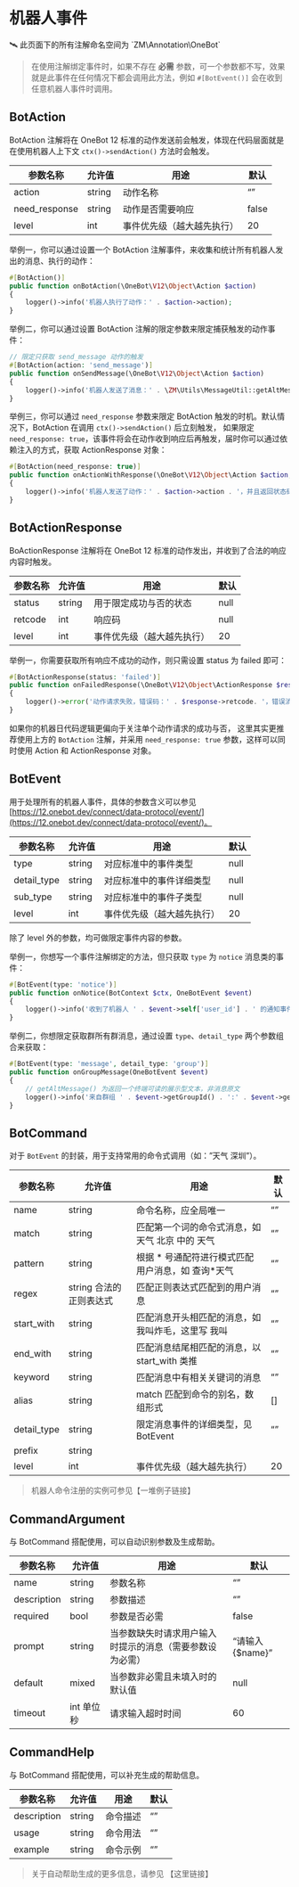 # 机器人事件

<aside>
🛰️ 此页面下的所有注解命名空间为 `ZM\Annotation\OneBot`

</aside>

> 在使用注解绑定事件时，如果不存在 **必需** 参数，可一个参数都不写，效果就是此事件在任何情况下都会调用此方法，例如 `#[BotEvent()]` 会在收到任意机器人事件时调用。


## BotAction

BotAction 注解将在 OneBot 12 标准的动作发送前会触发，体现在代码层面就是在使用机器人上下文 `ctx()->sendAction()` 方法时会触发。

| 参数名称          | 允许值    | 用途            | 默认    |
|---------------|--------|---------------|-------|
| action        | string | 动作名称          | “”    |
| need_response | string | 动作是否需要响应      | false |
| level         | int    | 事件优先级（越大越先执行） | 20    |

举例一，你可以通过设置一个 BotAction 注解事件，来收集和统计所有机器人发出的消息、执行的动作：

```php
#[BotAction()]
public function onBotAction(\OneBot\V12\Object\Action $action)
{
    logger()->info('机器人执行了动作：' . $action->action);
}
```

举例二，你可以通过设置 BotAction 注解的限定参数来限定捕获触发的动作事件：

```php
// 限定只获取 send_message 动作的触发
#[BotAction(action: 'send_message')]
public function onSendMessage(\OneBot\V12\Object\Action $action)
{
    logger()->info('机器人发送了消息：' . \ZM\Utils\MessageUtil::getAltMessage($action->params['message']));
}
```

举例三，你可以通过 `need_response` 参数来限定 BotAction 触发的时机。默认情况下，BotAction 在调用 `ctx()->sendAction()` 后立刻触发，
如果限定 `need_response: true`，该事件将会在动作收到响应后再触发，届时你可以通过依赖注入的方式，获取 ActionResponse 对象：

```php
#[BotAction(need_response: true)]
public function onActionWithResponse(\OneBot\V12\Object\Action $action, \OneBot\V12\Object\ActionResponse $response)
{
    logger()->info('机器人发送了动作：' . $action->action . '，并且返回状态码为 ' . $response->retcode);
}
```

## BotActionResponse

BoActionResponse 注解将在 OneBot 12 标准的动作发出，并收到了合法的响应内容时触发。

| 参数名称      | 允许值    | 用途             | 默认    |
|-----------|--------|----------------|-------|
| status    | string | 用于限定成功与否的状态    | null  |
| retcode   | int    | 响应码            | null  |
| level     | int    | 事件优先级（越大越先执行）  | 20    |

举例一，你需要获取所有响应不成功的动作，则只需设置 status 为 failed 即可：

```php
#[BotActionResponse(status: 'failed')]
public function onFailedResponse(\OneBot\V12\Object\ActionResponse $response)
{
    logger()->error('动作请求失败，错误码：' . $response->retcode. '，错误消息：' . $response->message);
}
```

如果你的机器日代码逻辑更偏向于关注单个动作请求的成功与否，
这里其实更推荐使用上方的 `BotAction` 注解，并采用 `need_response: true` 参数，这样可以同时使用 Action 和 ActionResponse 对象。

## BotEvent

用于处理所有的机器人事件，具体的参数含义可以参见 [https://12.onebot.dev/connect/data-protocol/event/](https://12.onebot.dev/connect/data-protocol/event/)。

| 参数名称        | 允许值    | 用途            | 默认   |
|-------------|--------|---------------|------|
| type        | string | 对应标准中的事件类型    | null |
| detail_type | string | 对应标准中的事件详细类型  | null |
| sub_type    | string | 对应标准中的事件子类型   | null |
| level       | int    | 事件优先级（越大越先执行） | 20   |

除了 level 外的参数，均可做限定事件内容的参数。

举例一，你想写一个事件注解绑定的方法，但只获取 `type` 为 `notice` 消息类的事件：

```php
#[BotEvent(type: 'notice')]
public function onNotice(BotContext $ctx, OneBotEvent $event)
{
    logger()->info('收到了机器人 ' . $event->self['user_id'] . ' 的通知事件，子类型为 ' . $event->detail_type);
}
```

举例二，你想限定获取群所有群消息，通过设置 `type`、`detail_type` 两个参数组合来获取：

```php
#[BotEvent(type: 'message', detail_type: 'group')]
public function onGroupMessage(OneBotEvent $event)
{
    // getAltMessage() 为返回一个终端可读的展示型文本，非消息原文
    logger()->info('来自群组 ' . $event->getGroupId() . ':' . $event->getUserId() . ' 的消息：' . $event->getAltMessage());
}
```

## BotCommand

对于 `BotEvent` 的封装，用于支持常用的命令式调用（如：”天气 深圳”）。

| 参数名称        | 允许值             | 用途                           | 默认  |
|-------------|-----------------|------------------------------|-----|
| name        | string          | 命令名称，应全局唯一                   | “”  |
| match       | string          | 匹配第一个词的命令式消息，如 天气 北京 中的 天气   | “”  |
| pattern     | string          | 根据 * 号通配符进行模式匹配用户消息，如 查询*天气  | “”  |
| regex       | string 合法的正则表达式 | 匹配正则表达式匹配到的用户消息              | “”  |
| start_with  | string          | 匹配消息开头相匹配的消息，如 我叫炸毛，这里写 我叫   | “”  |
| end_with    | string          | 匹配消息结尾相匹配的消息，以 start_with 类推 | “”  |
| keyword     | string          | 匹配消息中有相关关键词的消息               | “”  |
| alias       | string          | match 匹配到命令的别名，数组形式          | []  |
| detail_type | string          | 限定消息事件的详细类型，见 BotEvent       | “”  |
| prefix      | string          |                              |     |
| level       | int             | 事件优先级（越大越先执行）                | 20  |

> 机器人命令注册的实例可参见【一堆例子链接】

## CommandArgument

与 BotCommand 搭配使用，可以自动识别参数及生成帮助。

| 参数名称        | 允许值     | 用途                           | 默认           |
|-------------|---------|------------------------------|--------------|
| name        | string  | 参数名称                         | “”           |
| description | string  | 参数描述                         | “”           |
| required    | bool    | 参数是否必需                       | false        |
| prompt      | string  | 当参数缺失时请求用户输入时提示的消息（需要参数设为必需） | “请输入{$name}” |
| default     | mixed   | 当参数非必需且未填入时的默认值              | null         |
| timeout     | int 单位秒 | 请求输入超时时间                     | 60           |

## CommandHelp

与 BotCommand 搭配使用，可以补充生成的帮助信息。

| 参数名称        | 允许值    | 用途   | 默认  |
|-------------|--------|------|-----|
| description | string | 命令描述 | “”  |
| usage       | string | 命令用法 | “”  |
| example     | string | 命令示例 | “”  |

> 关于自动帮助生成的更多信息，请参见 【这里链接】
